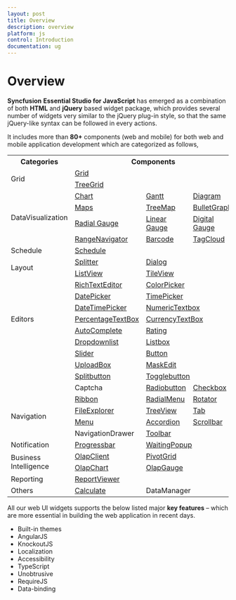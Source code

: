 ```yaml
---
layout: post
title: Overview
description: overview
platform: js
control: Introduction
documentation: ug
---
```


# Overview

**Syncfusion** **Essential Studio for JavaScript** has emerged as a combination of both **HTML** and **jQuery** based widget package, which provides several number of widgets very similar to the jQuery plug-in style, so that the same jQuery-like syntax can be followed in every actions. 


It includes more than **80+** components (web and mobile) for both web and mobile application development which are categorized as follows,


<table>
<tr>
<th>
Categories</th><th colspan = "3">
Components</th></tr>
<tr>
<td rowspan = "2">
Grid</td><td colspan = "3">
<a href="http://helpjs.syncfusion.com/js/grid/overview">Grid</a></td></tr>
<tr>
<td colspan = "3">
<a href="http://helpjs.syncfusion.com/js/treegrid/overview">TreeGrid</a></td></tr>
<tr>
<td rowspan = "4">
DataVisualization</td><td>
<a href="http://helpjs.syncfusion.com/js/chart/overview">Chart</a></td><td>
<a href="http://helpjs.syncfusion.com/js/gantt/overview">Gantt</a></td><td>
<a href="http://helpjs.syncfusion.com/js/diagram/overview">Diagram</a></td></tr>
<tr>
<td>
<a href="http://helpjs.syncfusion.com/js/maps/overview">Maps</a></td><td>
<a href="http://helpjs.syncfusion.com/js/treemap/overview">TreeMap</a></td><td>
<a href="http://helpjs.syncfusion.com/js/bulletgraph/overview">BulletGraph</a></td></tr>
<tr>
<td>
<a href="http://helpjs.syncfusion.com/js/radialgauge/overview">Radial Gauge</a></td><td>
<a href="http://helpjs.syncfusion.com/js/lineargauge/overview">Linear Gauge</a></td><td>
<a href="http://helpjs.syncfusion.com/js/digitalgauge/overview">Digital Gauge</a></td></tr>
<tr>
<td>
<a href="http://helpjs.syncfusion.com/js/rangenavigator/overview">RangeNavigator</a></td><td>
<a href="http://helpjs.syncfusion.com/js/barcode/overview">Barcode</a></td><td>
<a href="http://helpjs.syncfusion.com/js/tagcloud/overview">TagCloud</a></td></tr>
<tr><td>
Schedule</td><td colspan = "3">
<a href="http://helpjs.syncfusion.com/js/schedule/overview">Schedule</a></td></tr>
<tr>
<td rowspan = "2">
Layout</td><td>
<a href="http://helpjs.syncfusion.com/js/splitter/overview">Splitter</a></td><td colspan = "2">
<a href="http://helpjs.syncfusion.com/js/dialog/overview">Dialog</a></td></tr>
<tr>
<td>
<a href="http://helpjs.syncfusion.com/js/listview/overview">ListView</a></td><td colspan = "2">
<a href="http://helpjs.syncfusion.com/js/tileview/overview">TileView</a></td></tr>
<tr>
<td rowspan = "7">
Editors</td><td>
<a href="http://helpjs.syncfusion.com/js/richtexteditor/overview">RichTextEditor</a></td><td colspan = "2">
<a href="http://helpjs.syncfusion.com/js/colorpicker/overview">ColorPicker</a></td></tr>
<tr>
<td>
<a href="http://helpjs.syncfusion.com/js/datepicker/overview">DatePicker</a></td><td colspan = "2">
<a href="http://helpjs.syncfusion.com/js/timepicker/overview">TimePicker</a></td></tr>
<tr>
<td>
<a href="http://helpjs.syncfusion.com/js/datetimepicker/overview">DateTimePicker</a></td><td colspan = "2">
<a href="http://helpjs.syncfusion.com/js/numerictextbox/overview">NumericTextbox </a></td></tr>
<tr>
<td>
<a href="http://helpjs.syncfusion.com/js/percentagetextbox/overview">PercentageTextBox</a></td><td colspan = "2">
<a href="http://helpjs.syncfusion.com/js/currency/overview">CurrencyTextBox</a></td></tr>
<tr>
<td>
<a href="http://helpjs.syncfusion.com/js/autocomplete/overview">AutoComplete</a></td><td colspan = "2">
<a href="http://helpjs.syncfusion.com/js/rating/overview">Rating</a></td></tr>
<tr>
<td>
<a href="http://helpjs.syncfusion.com/js/dropdownlist/overview">Dropdownlist</a></td><td colspan = "2">
<a href="http://helpjs.syncfusion.com/js/listbox/overview">Listbox</a></td></tr>
<tr>
<td>
<a href="http://helpjs.syncfusion.com/js/slider/overview">Slider</a></td><td colspan = "2">
<a href="http://helpjs.syncfusion.com/js/button/overview">Button</a></td></tr>
<tr><td></td>
<td>
<a href="http://helpjs.syncfusion.com/js/uploadbox/overview">UploadBox</a></td><td colspan = "2">
<a href="http://helpjs.syncfusion.com/js/maskedit/overview">MaskEdit</a></td></tr>
<tr><td></td>
<td>
<a href="http://helpjs.syncfusion.com/js/splitbutton/overview">Splitbutton</a></td><td colspan = "2">
<a href="http://helpjs.syncfusion.com/js/togglebutton/overview">Togglebutton</a></td></tr>
<tr><td></td>
<td>
Captcha</td><td>
<a href="http://helpjs.syncfusion.com/js/radiobutton/overview">Radiobutton</a></td><td>
<a href="http://helpjs.syncfusion.com/js/checkbox/overview">Checkbox</a></td></tr>

<tr>
<td rowspan = "4">
Navigation</td><td>
<a href="http://helpjs.syncfusion.com/js/ribbon/overview">Ribbon</a></td><td>
<a href="http://help.syncfusion.com/ug/js/Documents/overview39.htm">RadialMenu</a></td><td>
<a href="http://helpjs.syncfusion.com/js/rotator/overview">Rotator</a></td></tr>
<tr>
<td>
<a href="http://helpjs.syncfusion.com/js/fileexplorer/overview">FileExplorer</a></td><td>
<a href="http://helpjs.syncfusion.com/js/treeview/overview">TreeView</a></td><td>
<a href="http://helpjs.syncfusion.com/js/tab/overview">Tab</a></td></tr>
<tr>
<td>
<a href="http://helpjs.syncfusion.com/js/menu/overview">Menu</a></td><td>
<a href="http://helpjs.syncfusion.com/js/accordion/overview">Accordion</a></td><td>
<a href="http://helpjs.syncfusion.com/js/scroller/overview">Scrollbar</a></td></tr>
<tr>
<td>
NavigationDrawer</td><td colspan = "2">
<a href="http://helpjs.syncfusion.com/js/toolbar/overview">Toolbar</a></td></tr>
<tr>
<td>
Notification</td><td>
<a href="http://helpjs.syncfusion.com/js/progressbar/overview">Progressbar</a></td><td colspan = "2">
<a href="http://helpjs.syncfusion.com/js/waitingpopup/overview">WaitingPopup</a></td></tr>
<tr>
<td rowspan = "2">
Business Intelligence</td><td>
<a href="http://helpjs.syncfusion.com/js/olapclient/overview">OlapClient</a></td><td colspan = "2">
<a href="http://helpjs.syncfusion.com/js/pivotgrid/overview">PivotGrid</a></td></tr>
<tr>
<td>
<a href="http://helpjs.syncfusion.com/js/olapchart/overview">OlapChart</a></td><td colspan = "2">
<a href="http://helpjs.syncfusion.com/js/olapgauge/overview">OlapGauge</a></td></tr>
<tr>
<td>
Reporting</td><td colspan = "3">
<a href="http://helpjs.syncfusion.com/js/reportviewer/overview">ReportViewer</a></td></tr>
<tr>
<td>
Others</td><td>
<a href="http://helpjs.syncfusion.com/js/calculate/overview">Calculate</a></td><td colspan = "2">
DataManager</td></tr>
</table>

All our web UI widgets supports the below listed major **key features** – which are more essential in building the web application in recent days.

* Built-in themes
* AngularJS
* KnockoutJS
* Localization
* Accessibility
* TypeScript
* Unobtrusive
* RequireJS
* Data-binding


